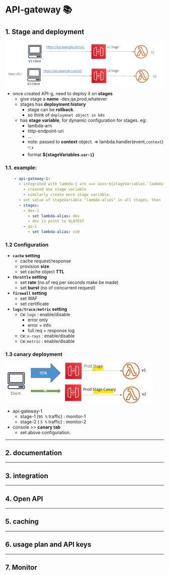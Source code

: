 # API-gateway :books:
## 1. Stage and deployment
![img.png](../99_img/dva/api-g/01/img.png)
- once created API-g, need to deploy it on **stages**
  - give stage a **name** -dev,qa,prod,whatever
  - stages has **deployment history** 
    - stage can be **rollback**.
    - so think of `deploymnet object in k8s`
  - has **stage variable**, for dynamic configuration for stages. eg:
    - lambda-arn
    - http-endpoint-uri
    - ...
    - note: passed to **context** object. => lambda.handler(event,`context`) :point_left:
    - format **${stageVariables.`var-1`}**
    
### 1.1. example:
```yaml
    - api-gateway-1:
      - integrated with lambda-1 arn ==> xxxx:${stageVariables.`lambda-alias`} 
        - created one stage variable
        - similarly create more stage variable.
      - set value of stageVariable "lambda-alias" in all stages, then
      - stages:
        - dev-1
          - set lambda-alias: dev
          - dev is point to $LATEST
        - qa-1
          - set lambda-alias: v10
```
### 1.2 Configuration
- **`cache` setting**
  - cache request/response
  - provision **size**
  - set cache object **TTL**
- **`throttle` setting**
  - set **rate** (no.of req per seconds make be made)
  - set **burst** (no of concurrent request)
- **`firewall` setting**
  - set WAF
  - set certificate
- **`logs/trace/metric` setting**
  - `CW:logs` : enable/disable
    - error only
    - error + info
    - full req + response log
  - `CW:x-rays` : enable/disable
  - `CW:metric` : enable/disable
  
### 1.3 canary deployment
![img.png](../99_img/dva/api-g/02/img.png)
- api-gateway-1
  - stage-1 (`95 %` traffic) : monitor-1
  - stage-2 ( `5 %` traffic) : monitor-2
- console >>  **canary tab** 
  - set above configuration.

---
## 2. documentation

---
## 3. integration

---
## 4. Open API

---
## 5. caching

---
## 6. usage plan and API keys

---
## 7. Monitor